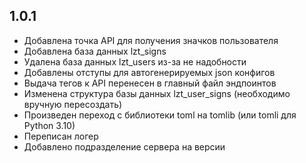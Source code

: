 ## 1.0.1
- Добавлена точка API для получения значков пользователя
- Добавлена база данных lzt_signs
- Удалена база данных lzt_users из-за не надобности
- Добавлены отступы для автогенерируемых json конфигов
- Выдача тегов к API перенесен в главный файл эндпоинтов
- Изменена структура базы данных lzt_user_signs (необходимо вручную пересоздать)
- Произведен переход с библиотеки toml на tomlib (или tomli для Python 3.10)
- Переписан логер
- Добавлено подразделение сервера на версии